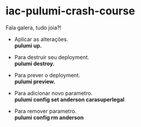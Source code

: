 # iac-pulumi-crash-course

Fala galera, tudo joia?!

- Aplicar as alterações. <br>
<b> pulumi up. </b>

- Para destruir seu deployment.<br>
<b>pulumi destroy.</b>

- Para prever o deployment.<br>
<b>pulumi preview.</b>

- Para adicionar novo parametro.<br>
<b>pulumi config set anderson carasuperlegal</b>

- Para remover parametro.<br>
<b>pulumi config rm anderson</b>
